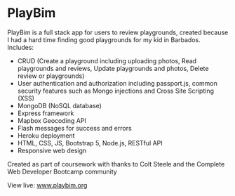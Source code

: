# PlayBim

PlayBim is a full stack app for users to review playgrounds, created because I had a hard time finding good playgrounds for my kid in Barbados. Includes:
* CRUD (Create a playground including uploading photos, Read playgrounds and reviews, Update playgrounds and photos, Delete review or playgrounds)
* User authentication and authorization including passport.js, common security features such as Mongo injections and Cross Site Scripting (XSS)
* MongoDB (NoSQL database)
* Express framework
* Mapbox Geocoding API 
* Flash messages for success and errors
* Heroku deployment
* HTML, CSS, JS, Bootstrap 5, Node.js, RESTful API
* Responsive web design 

Created as part of coursework with thanks to Colt Steele and the Complete Web Developer Bootcamp community

View live: www.playbim.org
